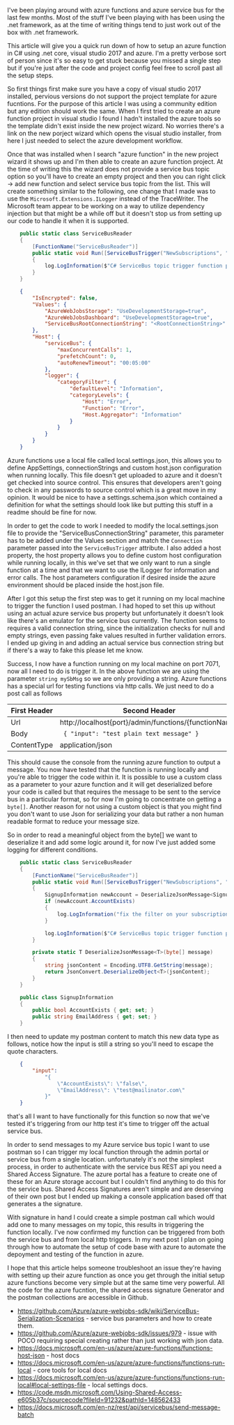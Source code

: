 I've been playing around with azure functions and azure service bus for the last few months.
Most of the stuff I've been playing with has been using the .net framework, as at the
time of writing things tend to just work out of the box with .net framework.

This article will give you a quick run down of how to setup an azure function in C# using .net core, visual studio 2017 and azure. I'm a pretty verbose sort of person since
it's so easy to get stuck because you missed a single step but if you're just after the code and project config feel free to scroll past all the setup steps.

So first things first make sure you have a copy of visual studio 2017 installed, pervious versions do not support the project template for azure fucntions. 
For the purpose of this article I was using a community edition but any edition should work the same. When I first tried to create an azure function project 
in visual studio I found I hadn't installed the azure tools so the template didn't exist inside the new project wizard. No worries there's a link on the new porject wizard which 
opens the visual studio installer, from here I just needed to select the azure development workflow.

Once that was installed when I search "azure function" in the new project wizard it shows up and I'm then able to create an azure function project. At the time of writing this
the wizard does not provide a service bus topic option so you'll have to create an empty project and then you can right click -> add new function and select service bus topic from the list.
This will create something similar to the following, one change that I made was to use the `Microsoft.Extensions.ILogger` instead of the TraceWriter. The Microsoft team appear to be working on a way
to utilize dependency injection but that might be a while off but it doesn't stop us from setting up our code to handle it when it is supported.

```C#
    public static class ServiceBusReader
    {
        [FunctionName("ServiceBusReader")]
        public static void Run([ServiceBusTrigger("NewSubscriptions", "SendSignupEmail", Connection = "ServiceBusRootConnectionString")]string mySbMsg, ILogger log)
        {
            log.LogInformation($"C# ServiceBus topic trigger function processed message: {mySbMsg}");
        }
    }
```
```JSON
    {
        "IsEncrypted": false,
        "Values": {
            "AzureWebJobsStorage": "UseDevelopmentStorage=true",
            "AzureWebJobsDashboard": "UseDevelopmentStorage=true",
            "ServiceBusRootConnectionString": "<RootConnectionString>"
        },
        "Host": {
            "serviceBus": {
                "maxConcurrentCalls": 1,
                "prefetchCount": 0,
                "autoRenewTimeout": "00:05:00"
            },
            "logger": {
                "categoryFilter": {
                    "defaultLevel": "Information",
                    "categoryLevels": {
                        "Host": "Error",
                        "Function": "Error",
                        "Host.Aggregator": "Information"
                    }
                }
            }
        }
    }
```

Azure functions use a local file called local.settings.json, this allows you to define AppSettings, connectionStrings and custom host.json configuration when running locally. This file doesn't get uploaded to azure 
and it doesn't get checked into source control. This ensures that developers aren't going to check in any passwords to source control which is a great move in my opinion. It would be nice to have a settings.schema.json 
which contained a definition for what the settings should look like but putting this stuff in a readme should be fine for now. 

In order to get the code to work I needed to modify the local.settings.json file to provide the "ServiceBusConnectionString" parameter, this parameter has to be added under the Values section and match the `Connection` parameter passed
into the `ServiceBusTrigger` attribute. I also added a host property, the host property allows you to define custom host configuration while running locally, in this we've set that we only want to run a single function at a time 
and that we want to use the ILogger for information and error calls. The host parameters configuration if desired inside the azure environment should be placed inside the host.json file.

After I got this setup the first step was to get it running on my local machine to trigger the function I used postman. I had hoped to set this up without using an actual azure service bus property
but unfortunately it doesn't look like there's an emulator for the service bus currently. The function seems to requires a valid connection string, since the initialization checks for
null and empty strings, even passing fake values resulted in further validation errors. I ended up giving in and adding an actual service bus connection string but if there's a way to fake this please let me know.

Success, I now have a function running on my local machine on port 7071, now all I need to do is trigger it. In the above function we are using the parameter `string mySbMsg` so we are only providing a string. Azure functions
has a special url for testing functions via http calls. We just need to do a post call as follows

First Header | Second Header
------------ | -------------
Url | http://localhost{port}/admin/functions/{functionName}
Body | ` { "input": "test plain text message" }`
ContentType | application/json        

This should cause the console from the running azure function to output a message. You now have tested that the function is running locally and you're able to trigger the code within it. It is possible to use a custom class as a
parameter to your azure function and it will get deserialized before your code is called but that requires the message to be sent to the service bus in a particular format, so for now I'm going to concentrate on getting a `byte[]`.
Another reason for not using a custom object is that you might find you don't want to use Json for serializing your data but rather a non human readable format to reduce your message size.

So in order to read a meaningful object from the byte[] we want to deserialize it and add some logic around it, for now I've just added some logging for different conditions.

```C#
    public static class ServiceBusReader
    {
        [FunctionName("ServiceBusReader")]
        public static void Run([ServiceBusTrigger("NewSubscriptions", "SendSignupEmail", Connection = "ServiceBusRootConnectionString")] byte[] structuredMessage, ILogger log)
        {
            SignupInformation newAccount = DeserializeJsonMessage<SignupInformation>(structuredMessage);
            if (newAccount.AccountExists)
            {
                log.LogInformation("fix the filter on your subscription to prevent this.");
            }

            log.LogInformation($"C# ServiceBus topic trigger function processed message with email: {newAccount.EmailAddress}");
        }

        private static T DeserializeJsonMessage<T>(byte[] message)
        {
            string jsonContent = Encoding.UTF8.GetString(message);
            return JsonConvert.DeserializeObject<T>(jsonContent);
        }
    }

    public class SignupInformation
    {
        public bool AccountExists { get; set; }
        public string EmailAddress { get; set; }
    }
```

I then need to update my postman content to match this new data type as follows, notice how the input is still a string so you'll need to escape the quote characters.

```JSON
    {
    	"input": 
    	    "{
    	    	\"AccountExists\": \"false\",
    	    	\"EmailAddress\": \"test@mailinator.com\"    	    	
    	    }"
    }    
```

that's all I want to have functionally for this function so now that we've tested it's triggering from our http test it's time to trigger off the actual service bus.

In order to send messages to my Azure service bus topic I want to use postman so I can trigger my local function through the admin portal or service bus from a single location.
unfortunately it's not the simplest process, in order to authenticate with the service bus REST api you need a Shared Access Signature. The azure portal has a feature to create one 
of these for an Azure storage account but I couldn't find anything to do this for the service bus. Shared Access Signatures aren't simple and are deserving of their own post but 
I ended up making a console application based off <insert link> that generates a the signature.

With signature in hand I could create a simple postman call which would add one to many messages on my topic, this results in triggering the function locally. I've now confirmed
my function can be triggered from both the service bus and from local http triggers. In my next post I plan on going through how to automate the setup of code base with azure to 
automate the depoyment and testing of the function in azure. 

I hope that this article helps someone troubleshoot an issue they're having with setting up their azure function as once you get through the initial setup azure functions become very
simple but at the same time very powerful. All the code for the azure fucntion, the shared access signature Generator and the postman collections are accessible in Github.



* https://github.com/Azure/azure-webjobs-sdk/wiki/ServiceBus-Serialization-Scenarios - service bus parameters and how to create them.
* https://github.com/Azure/azure-webjobs-sdk/issues/979 - issue with POCO requiring special creating rather than just working with json data.
* https://docs.microsoft.com/en-us/azure/azure-functions/functions-host-json - host docs
* https://docs.microsoft.com/en-us/azure/azure-functions/functions-run-local - core tools for local docs  
* https://docs.microsoft.com/en-us/azure/azure-functions/functions-run-local#local-settings-file - local settings docs.
* https://code.msdn.microsoft.com/Using-Shared-Access-e605b37c/sourcecode?fileId=91232&pathId=148562433
* https://docs.microsoft.com/en-nz/rest/api/servicebus/send-message-batch

